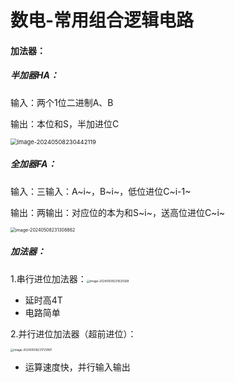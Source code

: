 # 数电-常用组合逻辑电路

#### 加法器：

##### 半加器HA：

输入：两个1位二进制A、B

输出：本位和S，半加进位C

<img src="C:\Users\86198\AppData\Roaming\Typora\typora-user-images\image-20240508230442119.png" alt="image-20240508230442119" style="zoom: 67%;" />

##### 全加器FA：

输入：三输入：A~i~，B~i~，低位进位C~i-1~

输出：两输出：对应位的本为和S~i~，送高位进位C~i~

<img src="C:\Users\86198\AppData\Roaming\Typora\typora-user-images\image-20240508231308862.png" alt="image-20240508231308862" style="zoom: 50%;" />

##### 加法器：

1.串行进位加法器：<img src="C:\Users\86198\AppData\Roaming\Typora\typora-user-images\image-20240508231625568.png" alt="image-20240508231625568" style="zoom: 33%;" />

- 延时高4T
- 电路简单

2.并行进位加法器（超前进位）：

<img src="C:\Users\86198\AppData\Roaming\Typora\typora-user-images\image-20240508231721897.png" alt="image-20240508231721897" style="zoom: 33%;" />

- 运算速度快，并行输入输出